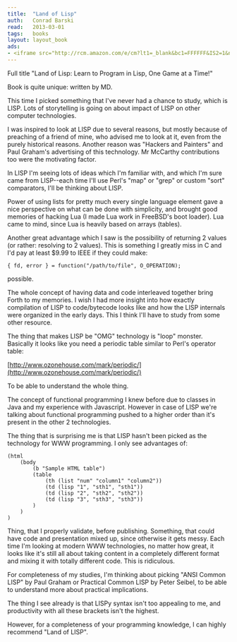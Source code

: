 ```yaml
---
title:	"Land of Lisp"
auth:	Conrad Barski
read:	2013-03-01
tags:	books
layout: layout_book
ads:
- <iframe src="http://rcm.amazon.com/e/cm?lt1=_blank&bc1=FFFFFF&IS2=1&npa=1&bg1=FFFFFF&fc1=000000&lc1=FF0000&t=wojcadamkoszh-20&o=1&p=8&l=as4&m=amazon&f=ifr&ref=ss_til&asins=1593272812" style="width:120px;height:240px;" scrolling="no" marginwidth="0" marginheight="0" frameborder="0"></iframe>
---
```

Full title "Land of Lisp: Learn to Program in Lisp, One Game at a Time!"

Book is quite unique: written by MD.

This time I picked something that I've never had a chance to study, which is
LISP. Lots of storytelling is going on about impact of LISP on other
computer technologies.

I was inspired to look at LISP due to several reasons, but mostly because of
preaching of a friend of mine, who advised me to look at it, even from the
purely historical reasons. Another reason was "Hackers and Painters" and
Paul Graham's advertising of this technology. Mr McCarthy contributions too
were the motivating factor.

In LISP I'm seeing lots of ideas which I'm familiar with, and which I'm sure
came from LISP--each time I'll use Perl's "map" or "grep" or custom "sort"
comparators, I'll be thinking about LISP.

Power of using lists for pretty much every single language element gave a
nice perspective on what can be done with simplicity, and brought good
memories of hacking Lua (I made Lua work in FreeBSD's boot loader). Lua came
to mind, since Lua is heavily based on arrays (tables).

Another great advantage which I saw is the possibility of returning 2 values
(or rather: resolving to 2 values). This is something I greatly miss in C
and I'd pay at least $9.99 to IEEE if they could make:

	{ fd, error } = function("/path/to/file", O_OPERATION);

possible.

The whole concept of having data and code interleaved together bring Forth
to my memories. I wish I had more insight into how exactly compilation of
LISP to code/bytecode looks like and how the LISP internals were organized
in the early days. This I think I'll have to study from some other resource.

The thing that makes LISP be "OMG" technology is "loop" monster. Basically
it looks like you need a periodic table similar to Perl's operator table:

[http://www.ozonehouse.com/mark/periodic/](http://www.ozonehouse.com/mark/periodic/)

To be able to understand the whole thing.

The concept of functional programming I knew before due to classes in Java
and my experience with Javascript. However in case of LISP we're talking
about functional programming pushed to a higher order than it's present in
the other 2 technologies.

The thing that is surprising me is that LISP hasn't been picked as the
technology for WWW programming. I only see advantages of:

	(html
		(body
			(b "Sample HTML table")
			(table
				(th (list "num" "column1" "column2"))
				(td (lisp "1", "sth1", "sth1"))
				(td (lisp "2", "sth2", "sth2"))
				(td (lisp "3", "sth3", "sth3"))
			)
		)
	)

Thing, that I properly validate, before publishing. Something, that could
have code and presentation mixed up, since otherwise it gets messy. Each
time I'm looking at modern WWW technologies, no matter how great, it looks
like it's still all about taking content in a completely different format
and mixing it with totally different code. This is ridiculous.

For completeness of my studies, I'm thinking about picking "ANSI Common
LISP" by Paul Graham or Practical Common LISP by Peter Seibel, to be able to
understand more about practical implications.

The thing I see already is that LISPy syntax isn't too appealing to me, and
productivity with all these brackets isn't the highest.

However, for a completeness of your programming knowledge, I can highly
recommend "Land of LISP".
